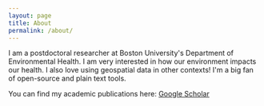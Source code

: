 ```yaml
---
layout: page
title: About
permalink: /about/
---
```

I am a postdoctoral researcher at Boston University's Department of Environmental Health. I am very interested in how our environment impacts our health. I also love using geospatial data in other contexts! I'm a big fan of open-source and plain text tools.


You can find my academic publications here: 
[Google Scholar](https://scholar.google.com/citations?user=_tZSbDwAAAAJ&hl=en)


